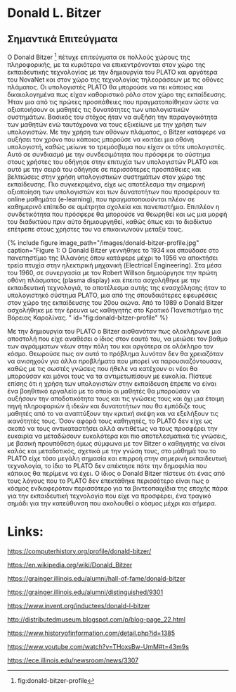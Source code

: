 # Donald L. Bitzer

## Σημαντικά Επιτεύγματα
Ο Donald Bitzer [^1] πέτυχε επιτεύγματα σε πολλούς χώρους της πληροφορικής, με τα κυριότερα να επικεντρόνονται στον χώρο της εκπαιδευτικής τεχνολογίας με την δημιουργία του PLATO και αργότερα του NovaNet και στον χώρο της τεχνολογίας τηλεοράσεων με τις οθόνες πλάματος. Οι υπολογιστές PLATO θα μπορούσε να πει κάποιος και δικαιολογημένα πως είχαν καθοριστικό ρόλο στον χώρο της εκπαίδευσης. Ήταν μια από τις πρώτες προσπάθειες που πραγματοποίθηκαν ώστε να αξιοποιήσουν οι μαθητές τις δυνατότητες των υπολογιστικών συστημάτων. Βασικός του στόχος ήταν να αυξήση την παραγογικότητα των μαθητών ενώ ταυτόχρονα να τους εξικείωνε με την χρήση των υπολογιστών. Με την χρήση των οθόνων πλάματος, ο Bitzer κατάφερε να αυξήσει τον χρόνο που κάποιος μπορούσε να κοιτάει μια οθόνη υπολογιστή, καθώς μείωνε το τρεμόσβυμα που είχαν οι τότε υπολογιστές. Αυτό σε συνδιασμό με την συνδεσιμότητα που πρόσφερε το σύστημα στους χρήστες του οδήγησε στην επιτυχία των υπολογιστών PLATO και αυτό με την σειρά του οδήγησε σε περισσότερες προσπάθειες και βελτιώσεις στην χρήση υπολογιστικών συστημάτων στον χώρο της εκπαίδευσης. Πιο συγκεκριμένα, είχε ως αποτέλεσμα την σημερινή αξιοποίηση των υπολογιστών και  των δυνατοτήτων που προσφέρουν τα online μαθημάτα (e-learning), που πραγματοποιούνται πλέον σε καθημερινό επίπεδο σε αμέτρητα σχολεία και πανεπιστήμια. Επιπλέον η συνδετικότητα που πρόσφερε θα μπορούσε να θεωρηθεί και ως μια μορφή του διαδικτύου πριν αύτο δημιουργηθεί, καθώς όπως και το διαδίκτυο επέτρεπε στους χρήστες του να επικοινωνούν μεταξύ τους. 

{% include figure image_path="/images/donald-bitzer-profile.jpg" caption="Figure 1: Ο Donald Bitzer γεννήθηκε το 1934 και σπούδασε στο πανεπηστίμιο της Ιλλανόης όπου κατάφερε μέχρι το 1956 να αποκτήσει τρεία πτυχία στην ηλεκτιρική μηχανική (Electrical Εngineering). Στα μέσα του 1960, σε συνεργασία με τον Robert Willson δημιούργησε την πρώτη οθόνη πλάσματος (plasma display) και έπειτα ασχολήθηκε με την εκπαιδευτική τεχνολογιά, το αποτέλεσμα αυτής της ενασχόλησης ήταν το υπολογιστηκό σύστημα PLATO, μια από της σπουδαιότερες εφευρέσεις στον χώρο της εκπαίδευσης του 20ου αιώνα. Από το 1989 ο Donald Bitzer ασχολήθηκε με την έρευνα ως καθηγητής στο Κρατικό Πανεπιστήμιο της Βόρειας Καρολίνας. " id="fig:donald-bitzer-profile" %}

Με την δημιουργία του PLATO ο Bitzer αισθανόταν πως ολοκλήρωνε μια αποστολή που είχε αναθέσει ο ίδιος στον εαυτό του, να μειώσει τον βαθμο των αγράμματων νέων στην πόλη του και αργότερα σε ολόκληρο τον κόσμο. Θεωρούσε πως αν αυτό το πρόβλημα λυνόταν δεν θα χρειαζόταν να ανισηχούν για άλλα προβλήματα που μπορεί να παρουσιαζόντουσαν, καθώς με τις σωστές γνώσεις που ήθελε να κατέχουν οι νέοι θα μπορούσαν και μόνοι τους να τα αντιμετωπίσουν με ευκολία. Πίστευε επίσης ότι η χρήση των υπολογιστών στην εκπαίδευση έπρεπε να είναι ένα βοηθιτικό εργαλείο με το οποίο οι μαθητές θα μπορούσαν να αυξήσουν την αποδοτικότητα τους και τις γνώσεις τους και όχι μια έτοιμη πηγή πληροφοριών ή ιδεών και δυνατοτήτων που θα εμπόδιζε τους μαθητές από το να αναπτύξουν την κριτική σκέψη και να εξελήξουν τις ικανότητές τους. Όσον αφορά τους καθηγητές, το PLATO δεν είχε ως σκοπό να τους αντικαταστήσει αλλά αντιθέτως να τους προσφέρει την ευκαιρία να μεταδώσουν ευκολότερα και πιο αποτελεσματικά τις γνώσεις, με βασική προυπόθεση όμως σύμφωνα με τον  Bitzer ο καθηγητής να είναι καλός και μεταδοτικός, σχετικά με την γνώση τους, στο μάθημά του.το PLATO είχε τόσο μεγάλη σημασία και επιρροή στην σημερινή εκπαιδευτική τεχνολογία, το ίδιο το PLATO δεν απέκτησε πότε την δημοφιλία που κάποιος θα περίμενε να έχει. Ο ίδιος ο Donald Bitzer πίστευε ότι ένας από τους λόγους που το PLATO δεν επεκτάθηκε περισσότερο είναι πως ο κόσμος ενδιαφερόταν περισσότερο για τα βιντεοπαιχίδια της εποχής πάρα για την εκπαιδευτική τεχνολογία που είχε να προσφέρει, ένα τραγικό σημάδι για την κατεύθυνση που ακολουθεί ο κόσμος μέχρι και σήμερα.

[^1]: fig:donald-bitzer-profile

# Links:
https://computerhistory.org/profile/donald-bitzer/

https://en.wikipedia.org/wiki/Donald_Bitzer

https://grainger.illinois.edu/alumni/hall-of-fame/donald-bitzer

https://grainger.illinois.edu/alumni/distinguished/9301

https://www.invent.org/inductees/donald-l-bitzer

http://distributedmuseum.blogspot.com/p/blog-page_22.html

https://www.historyofinformation.com/detail.php?id=1385

https://www.youtube.com/watch?v=THoxsBw-UmM#t=43m9s

https://ece.illinois.edu/newsroom/news/3307
